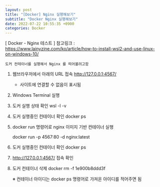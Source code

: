 ```yaml
---
layout: post
title: "[Docker] Nginx 실행해보기"
subtitle: "Docker Nginx 실행해보기"
date: 2022-07-22 10:55:35 +0900
categories: Docker
---
```

[ Docker - Nginx 테스트 ]
	참고링크 : https://www.lainyzine.com/ko/article/how-to-install-wsl2-and-use-linux-on-windows-10/

	도커 컨테이너를 실행해서 Nginx 를 띄어볼려고함



1. 웹브라우저에서 아래의 URL 접속
	http://127.0.0.1:4567/
	
	- 사이트에 연결할 수 없음이 표시됨

2. Windows Terminal 실행
	

3. 도커 실행 상태 확인
	wsl -l -v

4. 도커 실행중인 컨테이너 확인
	docker ps

5. docker run 명령어로 nginx 이미지 기반 컨테이너 실행

	docker run -p 4567:80 -d nginx:latest

6. 도커 실행중인 컨테이너 확인
	docker ps

7. http://127.0.0.1:4567/ 접속 확인

8. 도커 컨테이너 삭제
	docker rm -f 1e900b8ddd3f
	
	※ 컨테이너 아이디는 docker ps 명령어로 가져온 아이디를 적어주면 됨
	

